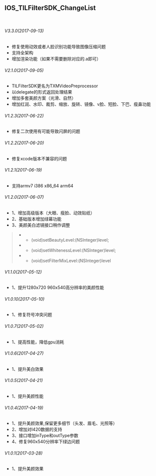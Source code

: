 ## IOS_TILFilterSDK_ChangeList
 
 ###### V3.3.0(2017-09-13)
* 修复使用动效或者人脸识别功能导致图像压缩问题
* 支持全架构
* 增加渲染功能（如果不需要删除对应的.a即可）
 
###### V2.1.0(2017-09-05)
* TILFilterSDK更名为TXMVideoPreprocessor
* 以delegate的形式返回处理结果
* 增加多套美颜方案（光滑、自然）
* 增加红润、水印、裁剪、缩放、旋转、镜像、v脸、短脸、下巴、瘦鼻功能


###### V1.2.3(2017-06-22)
* 修复二次使用有可能导致闪屏的问题
 
###### V1.2.2(2017-06-20)
* 修复xcode版本不兼容的问题

###### V1.2.1(2017-06-19)
* 支持armv7 i386 x86_64 arm64
 
 
###### V1.2.0(2017-06-07)
* 1、增加高级版本（大眼、瘦脸、动效贴纸）
* 2、基础版本增加绿幕功能
* 3、美颜美白滤镜接口稍作调整
 >* - (void)setBeautyLevel:(NSInteger)level;
 >* - (void)setWhitenessLevel:(NSInteger)level;
 >* - (void)setFilterMixLevel:(NSInteger)level
 
###### V1.1.0(2017-05-12)
* 1、提升1280x720 960x540高分辨率的美颜性能

###### V1.0.10(2017-05-10)
* 1、修复符号冲突问题

###### V1.0.7(2017-05-02)
* 1、提高性能，降低gpu消耗

###### V1.0.6(2017-04-27)
* 1、提升美白效果
 
###### V1.0.5(2017-04-21)
* 1、提升美颜性能

###### V1.0.4(2017-04-19)
* 1、提升美颜效果,保留更多细节（头发、眉毛、光照等）
* 2、增加对I420数据的支持
* 3、接口增加inType和outType参数
* 4、修复960x540分辨率下绿边问题

###### V1.0.1(2017-03-28)
* 1、提升美颜效果
